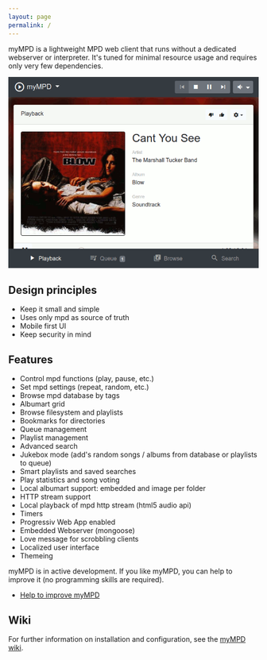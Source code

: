 ```yaml
---
layout: page
permalink: /
---
```


myMPD is a lightweight MPD web client that runs without a dedicated webserver or interpreter. 
It's tuned for minimal resource usage and requires only very few dependencies.

![image](/assets/myMDPv6.0.0.gif)

## Design principles
 - Keep it small and simple
 - Uses only mpd as source of truth
 - Mobile first UI
 - Keep security in mind

## Features
 - Control mpd functions (play, pause, etc.)
 - Set mpd settings (repeat, random, etc.)
 - Browse mpd database by tags
 - Albumart grid
 - Browse filesystem and playlists
 - Bookmarks for directories
 - Queue management
 - Playlist management
 - Advanced search
 - Jukebox mode (add's random songs / albums from database or playlists to queue)
 - Smart playlists and saved searches
 - Play statistics and song voting
 - Local albumart support: embedded and image per folder
 - HTTP stream support
 - Local playback of mpd http stream (html5 audio api)
 - Timers
 - Progressiv Web App enabled
 - Embedded Webserver (mongoose)
 - Love message for scrobbling clients
 - Localized user interface
 - Themeing

myMPD is in active development. If you like myMPD, you can help to improve it (no programming skills are required).
  - <a href="https://github.com/jcorporation/myMPD/issues/167">Help to improve myMPD</a>

Wiki
----
For further information on installation and configuration, see the <a href="https://github.com/jcorporation/myMPD/wiki">myMPD wiki</a>.

